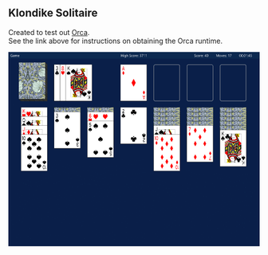 ## Klondike Solitaire
Created to test out [Orca](https://git.handmade.network/hmn/orca).  
See the link above for instructions on obtaining the Orca runtime.  

![screenshot of solitaire gameplay](screenshot.png)
